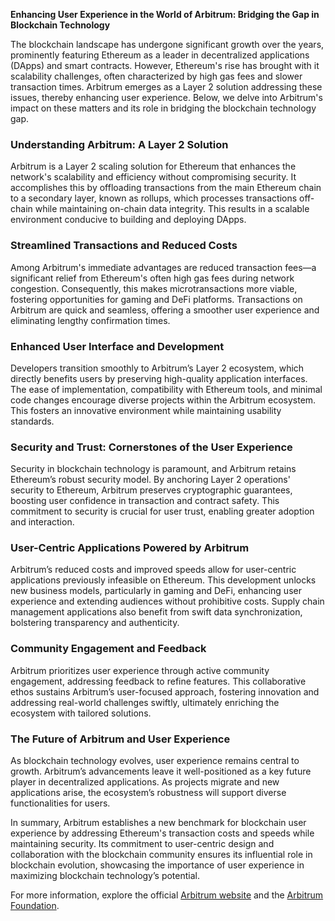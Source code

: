 **Enhancing User Experience in the World of Arbitrum: Bridging the Gap in Blockchain Technology**

The blockchain landscape has undergone significant growth over the years, prominently featuring Ethereum as a leader in decentralized applications (DApps) and smart contracts. However, Ethereum's rise has brought with it scalability challenges, often characterized by high gas fees and slower transaction times. Arbitrum emerges as a Layer 2 solution addressing these issues, thereby enhancing user experience. Below, we delve into Arbitrum's impact on these matters and its role in bridging the blockchain technology gap.

### Understanding Arbitrum: A Layer 2 Solution

Arbitrum is a Layer 2 scaling solution for Ethereum that enhances the network's scalability and efficiency without compromising security. It accomplishes this by offloading transactions from the main Ethereum chain to a secondary layer, known as rollups, which processes transactions off-chain while maintaining on-chain data integrity. This results in a scalable environment conducive to building and deploying DApps.

### Streamlined Transactions and Reduced Costs

Among Arbitrum's immediate advantages are reduced transaction fees—a significant relief from Ethereum's often high gas fees during network congestion. Consequently, this makes microtransactions more viable, fostering opportunities for gaming and DeFi platforms. Transactions on Arbitrum are quick and seamless, offering a smoother user experience and eliminating lengthy confirmation times.

### Enhanced User Interface and Development

Developers transition smoothly to Arbitrum’s Layer 2 ecosystem, which directly benefits users by preserving high-quality application interfaces. The ease of implementation, compatibility with Ethereum tools, and minimal code changes encourage diverse projects within the Arbitrum ecosystem. This fosters an innovative environment while maintaining usability standards.

### Security and Trust: Cornerstones of the User Experience

Security in blockchain technology is paramount, and Arbitrum retains Ethereum’s robust security model. By anchoring Layer 2 operations' security to Ethereum, Arbitrum preserves cryptographic guarantees, boosting user confidence in transaction and contract safety. This commitment to security is crucial for user trust, enabling greater adoption and interaction.

### User-Centric Applications Powered by Arbitrum

Arbitrum’s reduced costs and improved speeds allow for user-centric applications previously infeasible on Ethereum. This development unlocks new business models, particularly in gaming and DeFi, enhancing user experience and extending audiences without prohibitive costs. Supply chain management applications also benefit from swift data synchronization, bolstering transparency and authenticity.

### Community Engagement and Feedback

Arbitrum prioritizes user experience through active community engagement, addressing feedback to refine features. This collaborative ethos sustains Arbitrum’s user-focused approach, fostering innovation and addressing real-world challenges swiftly, ultimately enriching the ecosystem with tailored solutions.

### The Future of Arbitrum and User Experience

As blockchain technology evolves, user experience remains central to growth. Arbitrum’s advancements leave it well-positioned as a key future player in decentralized applications. As projects migrate and new applications arise, the ecosystem’s robustness will support diverse functionalities for users.

In summary, Arbitrum establishes a new benchmark for blockchain user experience by addressing Ethereum's transaction costs and speeds while maintaining security. Its commitment to user-centric design and collaboration with the blockchain community ensures its influential role in blockchain evolution, showcasing the importance of user experience in maximizing blockchain technology’s potential.

For more information, explore the official [Arbitrum website](https://offchainlabs.com) and the [Arbitrum Foundation](https://abritrum.foundation).